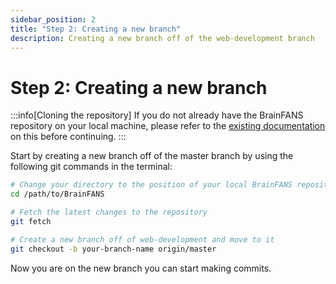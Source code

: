 ```yaml
---
sidebar_position: 2
title: "Step 2: Creating a new branch"
description: Creating a new branch off of the web-development branch
---
```


# Step 2: Creating a new branch

:::info[Cloning the repository]
If you do not already have the BrainFANS repository on your local machine, please refer to the [existing documentation](/Developer-information/Contributing-to-repository/Getting-latest-version-of-BrainFANS.md) on this before continuing.
:::

Start by creating a new branch off of the master branch by using the following
git commands in the terminal:

```bash
# Change your directory to the position of your local BrainFANS repository
cd /path/to/BrainFANS

# Fetch the latest changes to the repository
git fetch

# Create a new branch off of web-development and move to it
git checkout -b your-branch-name origin/master
```

Now you are on the new branch you can start making commits.
